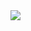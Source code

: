 <img src="https://capsule-render.vercel.app/api?type=wave&color=black&height=10&section=header&text=딥러닝 기반의 사과 품질 실시간 모니터링 시스템&fontSize=20" />

